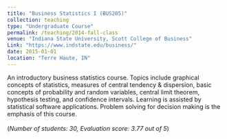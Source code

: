 ```yaml
---
title: "Business Statistics I (BUS205)"
collection: teaching
type: "Undergraduate Course"
permalink: /teaching/2014-fall-class
venue: "Indiana State University, Scott College of Business"
Link: "https://www.indstate.edu/business/"
date: 2015-01-01
location: "Terre Haute, IN"
---
```

An introductory business statistics course. Topics include graphical concepts of statistics, measures of central tendency & dispersion, basic concepts of probability and random variables, central limit theorem, hypothesis testing, and confidence intervals. Learning is assisted by statistical software applications. Problem solving for decision making is the emphasis of this course. <br/> <br/>(*Number of students: 30, Evaluation score: 3.77 out of 5*)